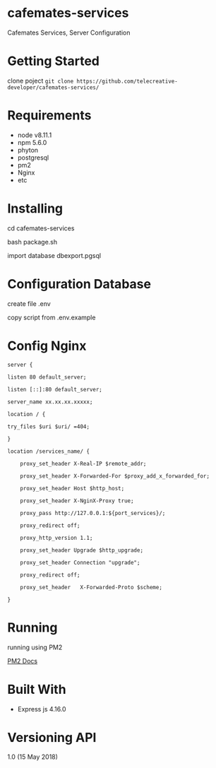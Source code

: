 # cafemates-services
Cafemates Services, Server Configuration

# Getting Started
clone poject
`git clone https://github.com/telecreative-developer/cafemates-services/`

# Requirements

* node v8.11.1 
* npm 5.6.0
* phyton
* postgresql
* pm2
* Nginx
* etc

# Installing
cd cafemates-services

bash package.sh

import database dbexport.pgsql

# Configuration Database
create file .env 

copy script from .env.example


# Config Nginx


`server {`

  `listen 80 default_server;`
  
  `listen [::]:80 default_server;`
  
  `server_name xx.xx.xx.xxxxx;`
  
  `location / {`
  
    try_files $uri $uri/ =404;
  
  `}`
  
  `location /services_name/ {`
  
        proxy_set_header X-Real-IP $remote_addr;
        
        proxy_set_header X-Forwarded-For $proxy_add_x_forwarded_for;
        
        proxy_set_header Host $http_host;
        
        proxy_set_header X-NginX-Proxy true;
        
        proxy_pass http://127.0.0.1:${port_services}/;
        
        proxy_redirect off;
        
        proxy_http_version 1.1;
        
        proxy_set_header Upgrade $http_upgrade;
        
        proxy_set_header Connection "upgrade";
        
        proxy_redirect off;
        
        proxy_set_header   X-Forwarded-Proto $scheme;

`}`


# Running
running using PM2

[PM2 Docs](http://pm2.keymetrics.io/docs/usage/pm2-doc-single-page/)

# Built With
* Express js 4.16.0

# Versioning API
1.0 (15 May 2018)
